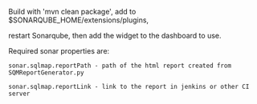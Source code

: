 Build with 'mvn clean package', add to $SONARQUBE_HOME/extensions/plugins,
 
restart Sonarqube, then add the widget to the dashboard to use.



Required sonar properties are:

    sonar.sqlmap.reportPath - path of the html report created from SQMReportGenerator.py

    sonar.sqlmap.reportLink - link to the report in jenkins or other CI server
